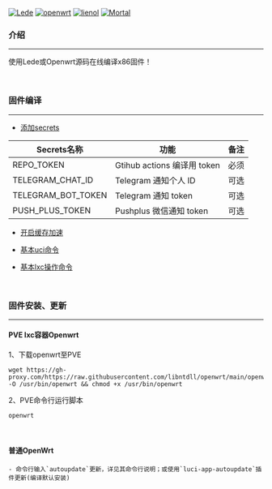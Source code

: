 [![Lede](https://img.shields.io/badge/source-Lede-deeppink.svg?style=flat&logo=appveyor)](https://github.com/coolsnowwolf/lede)
[![openwrt](https://img.shields.io/badge/source-openwrt-tomato.svg?style=flat&logo=appveyor)](https://github.com/openwrt/openwrt)
[![lienol](https://img.shields.io/badge/source-Lienol-yellow.svg?style=flat&logo=appveyor)](https://github.com/Lienol/openwrt)
[![Mortal](https://img.shields.io/badge/source-Mortal-green.svg?style=flat&logo=appveyor)](https://github.com/immortalwrt/immortalwrt)


### 介绍

---

使用Lede或Openwrt源码在线编译x86固件！

<br />



### 固件编译

---

- [添加secrets](https://github.com/libntdll/common/blob/main/doc/secrets.md )

| Secrets名称        | 功能                        | 备注 |
| ------------------ | --------------------------- | ---- |
| REPO_TOKEN         | Gtihub actions 编译用 token | 必须 |
| TELEGRAM_CHAT_ID   | Telegram 通知个人 ID        | 可选 |
| TELEGRAM_BOT_TOKEN | Telegram 通知 token         | 可选 |
| PUSH_PLUS_TOKEN    | Pushplus 微信通知 token     | 可选 |



- [开启缓存加速](https://github.com/libntdll/common/blob/main/doc/ccache.md)



- [基本uci命令](https://github.com/libntdll/common/blob/main/doc/UCI.md)



- [基本lxc操作命令](https://github.com/libntdll/common/blob/main/doc/pct.md)

<br />



### 固件安装、更新

---

#### PVE lxc容器Openwrt

1、下载openwrt至PVE

```shell
wget https://gh-proxy.com/https://raw.githubusercontent.com/libntdll/openwrt/main/openwrt -O /usr/bin/openwrt && chmod +x /usr/bin/openwrt
```

2、PVE命令行运行脚本

```shell
openwrt
```

<br />

#### 普通OpenWrt


    - 命令行输入`autoupdate`更新，详见其命令行说明；或使用`luci-app-autoupdate`插件更新(编译默认安装)

<br />
